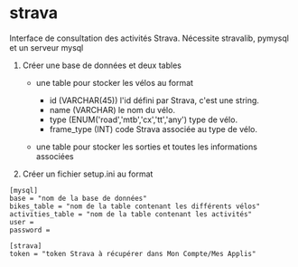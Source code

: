 # strava
Interface de consultation des activités Strava.
Nécessite stravalib, pymysql et un serveur mysql

1. Créer une base de données et deux tables

    * une table pour stocker les vélos au format

        * id (VARCHAR(45)) l'id défini par Strava, c'est une string.
        * name (VARCHAR) le nom du vélo.
        * type (ENUM('road','mtb','cx','tt','any') type de vélo.
        * frame_type (INT) code Strava associée au type de vélo.

    * une table pour stocker les sorties et toutes les informations
      associées

2. Créer un fichier setup.ini au format

```
[mysql]
base = "nom de la base de données"
bikes_table = "nom de la table contenant les différents vélos"
activities_table = "nom de la table contenant les activités"
user = 
password = 

[strava]
token = "token Strava à récupérer dans Mon Compte/Mes Applis"
```
